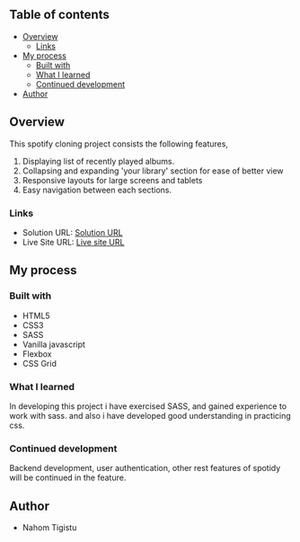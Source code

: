 ## Table of contents

- [Overview](#overview)
  - [Links](#links)
- [My process](#my-process)
  - [Built with](#built-with)
  - [What I learned](#what-i-learned)
  - [Continued development](#continued-development)
- [Author](#author)

## Overview

This spotify cloning project consists the following features,

1.  Displaying list of recently played albums.
2.  Collapsing and expanding 'your library' section for ease of better view
3.  Responsive layouts for large screens and tablets
4.  Easy navigation between each sections.

### Links

- Solution URL: [Solution URL](https://github.com/Nahom77/Spotify-clone)
- Live Site URL: [Live site URL](https://spotify-by-nahom.netlify.app/)

## My process

### Built with

- HTML5
- CSS3
- SASS
- Vanilla javascript
- Flexbox
- CSS Grid

### What I learned

In developing this project i have exercised SASS, and gained experience to work with sass. and also i have developed good understanding in practicing css.

### Continued development

Backend development, user authentication, other rest features of spotidy will be continued in the feature.

## Author

- Nahom Tigistu
